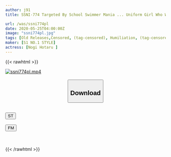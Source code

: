 ```yaml
---
author: j91
title: SSNI-774 Targeted By School Swimmer Mania ... Uniform Girl Who Was Exposed To A Crazy Voyeur Of Sticky Stalker

url: /was/ssni774pl
date: 2020-05-25T04:00:00Z
image: "ssni774pl.jpg"
tags: [Old Releases,Censored, (tag-censored), Humiliation, (tag-censored), Risky Mosaic, School Swimsuit, Solowork, Voyeur]
maker: [S1 NO.1 STYLE]
actress: [Nogi Hotaru ]
---
```



{{< rawhtml >}}

<div class="video" data-videoid="WXB31jVRmyhb7rx">
    <a href="javascript:;">
        <img src="/was/ssni774pl/ssni774pl.jpg" width="WIDTH" height="HEIGHT" alt="ssni774pl.mp4" loading="lazy">
    </a>
</div>

<script type="text/javascript" src="https://j91.asia/asset/on-demand-st.js"></script>

<br>
  <link rel="stylesheet" href="https://j91.asia/asset/bs5.css">
  
  <center>
  <button class="btn btn-primary" type="button" data-bs-toggle="collapse" data-bs-target=".multi-collapse" aria-expanded="false" aria-controls="multiCollapseExample1 multiCollapseExample2"><h2>Download</h2></button></center>
</p>
<div class="row">
  <div class="col">
    <div class="collapse multi-collapse" id="multiCollapseExample1">
      <div class="card card-body">
	      	      <br>
<div class="buttons">  
<a href="https://streamtape.to/v/WXB31jVRmyhb7rx" target="_blank"><button class="btn-hover color-3"><i class="fa fa-download"></i> ST</button></a></div>
    </div>
  </div>
</div>
  <div class="col">
    <div class="collapse multi-collapse" id="multiCollapseExample2">
      <div class="card card-body">
	      <br>
<div class="buttons">
    <a href="https://filemoon.sx/d/1to9hjhgq93p" target="_blank"><button class="btn-hover color-8"><i class="fa fa-download"></i> FM</button></a></div>
<br><br>
      </div>
    </div>
  </div>
</div>

{{< /rawhtml >}}